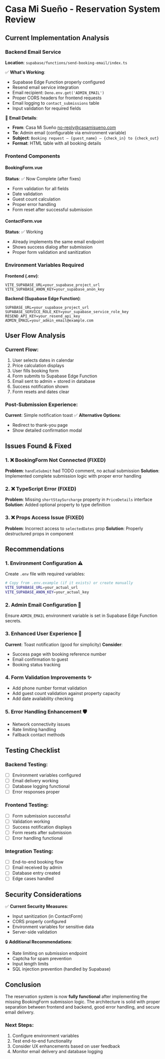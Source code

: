 # Casa Mi Sueño - Reservation System Review

## Current Implementation Analysis

### Backend Email Service
**Location**: `supabase/functions/send-booking-email/index.ts`

✅ **What's Working**:
- Supabase Edge Function properly configured
- Resend email service integration
- Email recipient: `Deno.env.get('ADMIN_EMAIL')`
- Proper CORS headers for frontend requests
- Email logging to `contact_submissions` table
- Input validation for required fields

📧 **Email Details**:
- **From**: Casa Mi Sueño <no-reply@casamisueno.com>
- **To**: Admin email (configurable via environment variable)
- **Subject**: `Booking request – {guest_name} – {check_in} to {check_out}`
- **Format**: HTML table with all booking details

### Frontend Components

#### BookingForm.vue
**Status**: ✅ Now Complete (after fixes)
- Form validation for all fields
- Date validation
- Guest count calculation
- Proper error handling
- Form reset after successful submission

#### ContactForm.vue 
**Status**: ✅ Working
- Already implements the same email endpoint
- Shows success dialog after submission
- Proper form validation and sanitization

### Environment Variables Required

**Frontend (.env)**:
```
VITE_SUPABASE_URL=your_supabase_project_url
VITE_SUPABASE_ANON_KEY=your_supabase_anon_key
```

**Backend (Supabase Edge Function)**:
```
SUPABASE_URL=your_supabase_project_url
SUPABASE_SERVICE_ROLE_KEY=your_supabase_service_role_key
RESEND_API_KEY=your_resend_api_key
ADMIN_EMAIL=your_admin_email@example.com
```

## User Flow Analysis

### Current Flow:
1. User selects dates in calendar
2. Price calculation displays
3. User fills booking form
4. Form submits to Supabase Edge Function
5. Email sent to admin + stored in database
6. Success notification shown
7. Form resets and dates clear

### Post-Submission Experience:
**Current**: Simple notification toast ✅
**Alternative Options**:
- Redirect to thank-you page
- Show detailed confirmation modal

## Issues Found & Fixed

### 1. ❌ BookingForm Not Connected (FIXED)
**Problem**: `handleSubmit` had TODO comment, no actual submission
**Solution**: Implemented complete submission logic with proper error handling

### 2. ❌ TypeScript Error (FIXED)
**Problem**: Missing `shortStaySurcharge` property in `PriceDetails` interface
**Solution**: Added optional property to type definition

### 3. ❌ Props Access Issue (FIXED)
**Problem**: Incorrect access to `selectedDates` prop
**Solution**: Properly destructured props in component

## Recommendations

### 1. Environment Configuration ⚠️
Create `.env` file with required variables:
```bash
# Copy from .env.example (if it exists) or create manually
VITE_SUPABASE_URL=your_actual_url
VITE_SUPABASE_ANON_KEY=your_actual_key
```

### 2. Admin Email Configuration 📧
Ensure `ADMIN_EMAIL` environment variable is set in Supabase Edge Function secrets.

### 3. Enhanced User Experience 🎯
**Current**: Toast notification (good for simplicity)
**Consider**: 
- Success page with booking reference number
- Email confirmation to guest
- Booking status tracking

### 4. Form Validation Improvements ✨
- Add phone number format validation
- Add guest count validation against property capacity
- Add date availability checking

### 5. Error Handling Enhancement 🛡️
- Network connectivity issues
- Rate limiting handling
- Fallback contact methods

## Testing Checklist

### Backend Testing:
- [ ] Environment variables configured
- [ ] Email delivery working
- [ ] Database logging functional
- [ ] Error responses proper

### Frontend Testing:
- [ ] Form submission successful
- [ ] Validation working
- [ ] Success notification displays
- [ ] Form resets after submission
- [ ] Error handling functional

### Integration Testing:
- [ ] End-to-end booking flow
- [ ] Email received by admin
- [ ] Database entry created
- [ ] Edge cases handled

## Security Considerations

✅ **Current Security Measures**:
- Input sanitization (in ContactForm)
- CORS properly configured
- Environment variables for sensitive data
- Server-side validation

🔒 **Additional Recommendations**:
- Rate limiting on submission endpoint
- Captcha for spam prevention
- Input length limits
- SQL injection prevention (handled by Supabase)

## Conclusion

The reservation system is now **fully functional** after implementing the missing BookingForm submission logic. The architecture is solid with proper separation between frontend and backend, good error handling, and secure email delivery.

### Next Steps:
1. Configure environment variables
2. Test end-to-end functionality
3. Consider UX enhancements based on user feedback
4. Monitor email delivery and database logging 